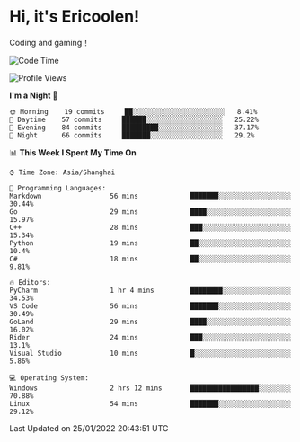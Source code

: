 # Hi, it's Ericoolen!
Coding and gaming！

<!--START_SECTION:waka-->
![Code Time](http://img.shields.io/badge/Code%20Time-154%20hrs%201%20min-blue)

![Profile Views](http://img.shields.io/badge/Profile%20Views-0-blue)

**I'm a Night 🦉** 

```text
🌞 Morning    19 commits     ██░░░░░░░░░░░░░░░░░░░░░░░   8.41% 
🌆 Daytime    57 commits     ██████░░░░░░░░░░░░░░░░░░░   25.22% 
🌃 Evening    84 commits     █████████░░░░░░░░░░░░░░░░   37.17% 
🌙 Night      66 commits     ███████░░░░░░░░░░░░░░░░░░   29.2%

```


📊 **This Week I Spent My Time On** 

```text
⌚︎ Time Zone: Asia/Shanghai

💬 Programming Languages: 
Markdown                 56 mins             ███████░░░░░░░░░░░░░░░░░░   30.44% 
Go                       29 mins             ████░░░░░░░░░░░░░░░░░░░░░   15.97% 
C++                      28 mins             ███░░░░░░░░░░░░░░░░░░░░░░   15.34% 
Python                   19 mins             ██░░░░░░░░░░░░░░░░░░░░░░░   10.4% 
C#                       18 mins             ██░░░░░░░░░░░░░░░░░░░░░░░   9.81%

🔥 Editors: 
PyCharm                  1 hr 4 mins         ████████░░░░░░░░░░░░░░░░░   34.53% 
VS Code                  56 mins             ███████░░░░░░░░░░░░░░░░░░   30.49% 
GoLand                   29 mins             ████░░░░░░░░░░░░░░░░░░░░░   16.02% 
Rider                    24 mins             ███░░░░░░░░░░░░░░░░░░░░░░   13.1% 
Visual Studio            10 mins             █░░░░░░░░░░░░░░░░░░░░░░░░   5.86%

💻 Operating System: 
Windows                  2 hrs 12 mins       █████████████████░░░░░░░░   70.88% 
Linux                    54 mins             ███████░░░░░░░░░░░░░░░░░░   29.12%

```


 Last Updated on 25/01/2022 20:43:51 UTC
<!--END_SECTION:waka-->

